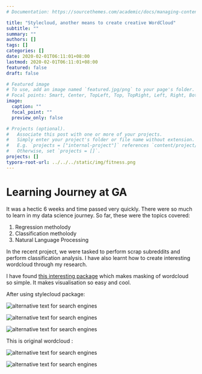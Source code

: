 ```yaml
---
# Documentation: https://sourcethemes.com/academic/docs/managing-content/

title: "Stylecloud, another means to create creative WordCloud"
subtitle: ""
summary: ""
authors: []
tags: []
categories: []
date: 2020-02-01T06:11:01+08:00
lastmod: 2020-02-01T06:11:01+08:00
featured: false
draft: false

# Featured image
# To use, add an image named `featured.jpg/png` to your page's folder.
# Focal points: Smart, Center, TopLeft, Top, TopRight, Left, Right, BottomLeft, Bottom, BottomRight.
image:
  caption: ""
  focal_point: ""
  preview_only: false

# Projects (optional).
#   Associate this post with one or more of your projects.
#   Simply enter your project's folder or file name without extension.
#   E.g. `projects = ["internal-project"]` references `content/project/deep-learning/index.md`.
#   Otherwise, set `projects = []`.
projects: []
typora-root-url: ../../../static/img/fitness.png
---
```


# Learning Journey at GA

It was a hectic 6 weeks and time passed very quickly. There were so much to learn in my data science journey. So far, these were the topics covered:

1. Regression metholody
2. Classification metholody 
3. Natural Language Processing

In the recent project, we were tasked to perform scrap subreddits and perform classification analysis. I have also learnt how to create interesting wordcloud through my research.

I have found [this interesting package](https://towardsdatascience.com/generate-modern-stylish-wordcloud-with-stylecloud-9cbb059696d2) which makes masking of wordcloud so simple. It makes visualisation so easy and cool. 

After using stylecloud package:

![alternative text for search engines](/post/1feb/reddit.png)



![alternative text for search engines](/post/1feb/fitness.png)



![alternative text for search engines](/post/1feb/mentalhealth.png)


This is original wordcloud :


![alternative text for search engines](/post/1feb/mh.png)

![alternative text for search engines](/post/1feb/fit.png)





